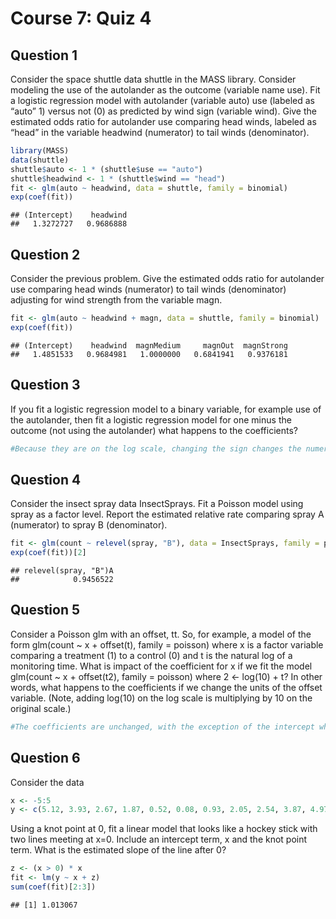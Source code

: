Course 7: Quiz 4
================

## Question 1

Consider the space shuttle data shuttle in the MASS library. Consider
modeling the use of the autolander as the outcome (variable name use).
Fit a logistic regression model with autolander (variable auto) use
(labeled as “auto” 1) versus not (0) as predicted by wind sign (variable
wind). Give the estimated odds ratio for autolander use comparing head
winds, labeled as “head” in the variable headwind (numerator) to tail
winds (denominator).

``` r
library(MASS)
data(shuttle)
shuttle$auto <- 1 * (shuttle$use == "auto")
shuttle$headwind <- 1 * (shuttle$wind == "head")
fit <- glm(auto ~ headwind, data = shuttle, family = binomial)
exp(coef(fit))
```

    ## (Intercept)    headwind 
    ##   1.3272727   0.9686888

## Question 2

Consider the previous problem. Give the estimated odds ratio for
autolander use comparing head winds (numerator) to tail winds
(denominator) adjusting for wind strength from the variable magn.

``` r
fit <- glm(auto ~ headwind + magn, data = shuttle, family = binomial)
exp(coef(fit))
```

    ## (Intercept)    headwind  magnMedium     magnOut  magnStrong 
    ##   1.4851533   0.9684981   1.0000000   0.6841941   0.9376181

## Question 3

If you fit a logistic regression model to a binary variable, for example
use of the autolander, then fit a logistic regression model for one
minus the outcome (not using the autolander) what happens to the
coefficients?

``` r
#Because they are on the log scale, changing the sign changes the numerator and denominator for the exponents as well. Therefore, the coefficients reverse their signs.
```

## Question 4

Consider the insect spray data InsectSprays. Fit a Poisson model using
spray as a factor level. Report the estimated relative rate comparing
spray A (numerator) to spray B (denominator).

``` r
fit <- glm(count ~ relevel(spray, "B"), data = InsectSprays, family = poisson)
exp(coef(fit))[2]
```

    ## relevel(spray, "B")A 
    ##            0.9456522

## Question 5

Consider a Poisson glm with an offset, tt. So, for example, a model of
the form glm(count \~ x + offset(t), family = poisson) where x is a
factor variable comparing a treatment (1) to a control (0) and t is the
natural log of a monitoring time. What is impact of the coefficient for
x if we fit the model glm(count \~ x + offset(t2), family = poisson)
where 2 \<- log(10) + t? In other words, what happens to the
coefficients if we change the units of the offset variable. (Note,
adding log(10) on the log scale is multiplying by 10 on the original
scale.)

``` r
#The coefficients are unchanged, with the exception of the intercept which is shifted by log(10). All of the coefficients are interpreted as log relative rates when holding the other variables or offset constant (again, w/ the exception of the intercept). Thus, a unit change in the offset would cancel out. This is not true of the intercept, which is interpreted as the log rate (not relative rate) with all of the covariates set to 0. Therefore, the coefficient estimate is unchanged.
```

## Question 6

Consider the data

``` r
x <- -5:5
y <- c(5.12, 3.93, 2.67, 1.87, 0.52, 0.08, 0.93, 2.05, 2.54, 3.87, 4.97)
```

Using a knot point at 0, fit a linear model that looks like a hockey
stick with two lines meeting at x=0. Include an intercept term, x and
the knot point term. What is the estimated slope of the line after 0?

``` r
z <- (x > 0) * x
fit <- lm(y ~ x + z)
sum(coef(fit)[2:3])
```

    ## [1] 1.013067
